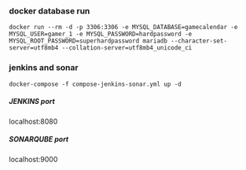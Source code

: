 ### docker database run
```
docker run --rm -d -p 3306:3306 -e MYSQL_DATABASE=gamecalendar -e MYSQL_USER=gamer_1 -e MYSQL_PASSWORD=hardpassword -e MYSQL_ROOT_PASSWORD=superhardpassword mariadb --character-set-server=utf8mb4 --collation-server=utf8mb4_unicode_ci
```
### jenkins and sonar
```
docker-compose -f compose-jenkins-sonar.yml up -d
```

##### JENKINS port
localhost:8080
##### SONARQUBE port
localhost:9000

